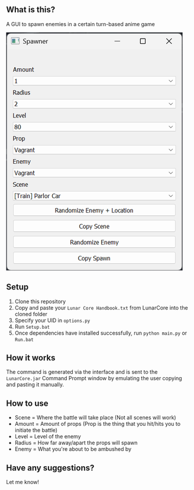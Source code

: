 ## What is this?

A GUI to spawn enemies in a certain turn-based anime game

![Demo](Demo.png)

## Setup

1. Clone this repository
2. Copy and paste your `Lunar Core Handbook.txt` from LunarCore into the cloned folder
3. Specify your UID in `options.py`
4. Run `Setup.bat`
5. Once dependencies have installed successfully, run `python main.py` or `Run.bat`

## How it works

The command is generated via the interface and is sent to the `LunarCore.jar` Command Prompt window by emulating the user copying and pasting it manually.

## How to use

- Scene = Where the battle will take place (Not all scenes will work)
- Amount = Amount of props (Prop is the thing that you hit/hits you to initiate the battle)
- Level = Level of the enemy
- Radius = How far away/apart the props will spawn
- Enemy = What you're about to be ambushed by

## Have any suggestions?

Let me know!
